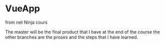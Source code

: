 # VueApp

from net Ninja cours 

The master will be the final product that I have at the end of the course the other branches are the proses and the steps that I have learned.

